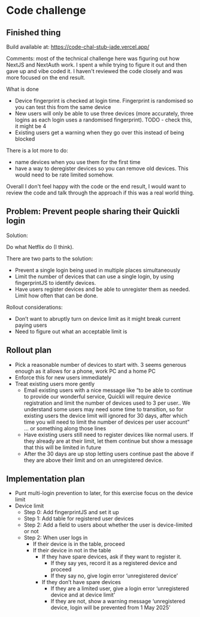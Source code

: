 # Code challenge

## Finished thing

Build available at: https://code-chal-stub-jade.vercel.app/

Comments: most of the technical challenge here was figuring out how NextJS and NextAuth work. I spent a while trying to figure it out and then gave up and vibe coded it. I haven't reviewed the code closely and was more focused on the end result.

What is done

* Device fingerprint is checked at login time. Fingerprint is randomised so you can test this from the same device
* New users will only be able to use three devices (more accurately, three logins as each login uses a randomised fingerprint). TODO - check this, it might be 4
* Existing users get a warning when they go over this instead of being blocked

There is a lot more to do:

* name devices when you use them for the first time
* have a way to deregister devices so you can remove old devices. This would need to be rate limited somehow.

Overall I don't feel happy with the code or the end result, I would want to review the code and talk through the approach if this was a real world thing.

## Problem: Prevent people sharing their Quickli login

Solution:

Do what Netflix do (I think).

There are two parts to the solution:

* Prevent a single login being used in multiple places simultaneously  
* Limit the number of devices that can use a single login, by using fingerprintJS to identify devices.  
* Have users register devices and be able to unregister them as needed. Limit how often that can be done.

Rollout considerations:

* Don’t want to abruptly turn on device limit as it might break current paying users  
* Need to figure out what an acceptable limit is

## Rollout plan

* Pick a reasonable number of devices to start with. 3 seems generous enough as it allows for a phone, work PC and a home PC  
* Enforce this for new users immediately  
* Treat existing users more gently  
  * Email existing users with a nice message like “to be able to continue to provide our wonderful service, Quickli will require device registration and limit the number of devices used to 3 per user.. We understand some users may need some time to transition, so for existing users the device limit will ignored for 30 days, after which time you will need to limit the number of devices per user account” … or something along those lines  
  * Have existing users still need to register devices like normal users. If they already are at their limit, let them continue but show a message that this will be limited in future  
  * After the 30 days are up stop letting users continue past the above if they are above their limit and on an unregistered device.

## Implementation plan

* Punt multi-login prevention to later, for this exercise focus on the device limit  
* Device limit  
  * Step 0: Add fingerprintJS and set it up  
  * Step 1: Add table for registered user devices  
  * Step 2: Add a field to users about whether the user is device-limited or not  
  * Step 2: When user logs in  
    * If their device is in the table, proceed  
    * If their device in not in the table  
      * If they have spare devices, ask if they want to register it.  
        * If they say yes, record it as a registered device and proceed  
        * If they say no, give login error ‘unregistered device’  
      * If they don’t have spare devices  
        * If they are a limited user, give a login error ‘unregistered device and at device limit’  
        * If they are not, show a warning message ‘unregistered device, login will be prevented from 1 May 2025’
